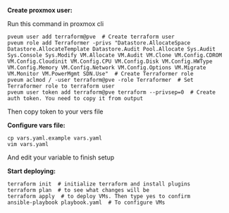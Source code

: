 **Create proxmox user:**

Run this command in proxmox cli
```
pveum user add terraform@pve  # Create terraform user
pveum role add Terraformer -privs "Datastore.AllocateSpace Datastore.AllocateTemplate Datastore.Audit Pool.Allocate Sys.Audit Sys.Console Sys.Modify VM.Allocate VM.Audit VM.Clone VM.Config.CDROM VM.Config.Cloudinit VM.Config.CPU VM.Config.Disk VM.Config.HWType VM.Config.Memory VM.Config.Network VM.Config.Options VM.Migrate VM.Monitor VM.PowerMgmt SDN.Use"  # Create Terraformer role
pveum aclmod / -user terraform@pve -role Terraformer  # Set Terraformer role to terraform user
pveum user token add terraform@pve terraform --privsep=0  # Create auth token. You need to copy it from output
```
Then copy token to your vers file


**Configure vars file:**

```
cp vars.yaml.example vars.yaml
vim vars.yaml
```
And edit your variable to finish setup


**Start deploying:**

```
terraform init  # initialize terraform and install plugins
terraform plan  # to see what changes will be
terraform apply  # to deploy VMs. Then type yes to confirm
ansible-playbook playbook.yaml  # To configure VMs
```
